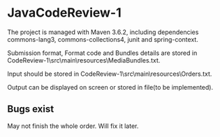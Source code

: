 # JavaCodeReview-1
The project is managed with Maven 3.6.2, including dependencies commons-lang3, commons-collections4, junit and spring-context.

Submission format, Format code and Bundles details are stored in CodeReview-1\src\main\resources\MediaBundles.txt.

Input should be stored in CodeReview-1\src\main\resources\Orders.txt.

Output can be displayed on screen or stored in file(to be implemented).

## Bugs exist 
May not finish the whole order. Will fix it later.